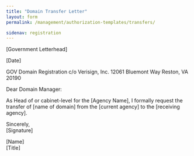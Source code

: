 ```yaml
---
title: "Domain Transfer Letter"
layout: form
permalink: /management/authorization-templates/transfers/

sidenav: registration
---
```


[Government Letterhead]

[Date]

GOV Domain Registration
c/o Verisign, Inc.
12061 Bluemont Way
Reston, VA 20190

Dear Domain Manager:

As Head of or cabinet-level for the [Agency Name], I formally request the
transfer of [name of domain] from the [current agency] to the [receiving agency].

Sincerely,  
[Signature]

[Name]  
[Title]
